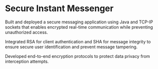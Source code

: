 # Secure Instant Messenger
Built and deployed a secure messaging application using Java and TCP-IP sockets that enables encrypted real-time communication while preventing unauthorized access. 

Integrated RSA for client authentication and SHA for message integrity to ensure secure user identification and prevent message tampering. 

Developed end-to-end encryption protocols to protect data privacy from interception attempts.
